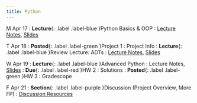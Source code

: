 ```yaml
---
title: Python
---
```


M Apr 17
: **Lecture**{: .label .label-blue }Python Basics & OOP
  : [Lecture Notes]({{site.baseurl}}/lectures/05), [Slides](https://docs.google.com/presentation/d/1Tool2iOyv022hq5uBF8AjR091CZmu2vM/edit?usp=share_link&ouid=101757866260235503028&rtpof=true&sd=true)

T Apr 18
: **Posted**{: .label .label-green }Project 1
  : Project Info
: **Lecture**{: .label .label-blue }Review Lecture: ADTs
  : [Lecture Notes]({{site.baseurl}}/lectures/04-5), [Slides](https://docs.google.com/presentation/d/1irnNsw7n355MdHlIA7bYqjMirG-oOj9H/edit?usp=share_link&ouid=101757866260235503028&rtpof=true&sd=true)


W Apr 19
: **Lecture**{: .label .label-blue }Advanced Python
  : Lecture Notes, [Slides](https://docs.google.com/presentation/d/1Tool2iOyv022hq5uBF8AjR091CZmu2vM/edit?usp=share_link&ouid=101757866260235503028&rtpof=true&sd=true)
: **Due**{: .label .label-red }HW 2
  : Solutions
: **Posted**{: .label .label-green }HW 3
  : Gradescope


F Apr 21
: **Section**{: .label .label-purple }Discussion (Project Overview, More FP)
  : [Discussion Resources](https://drive.google.com/drive/folders/1TBOqhuq2-JFEcW0KNkbnC6UXtpGUsATe)
